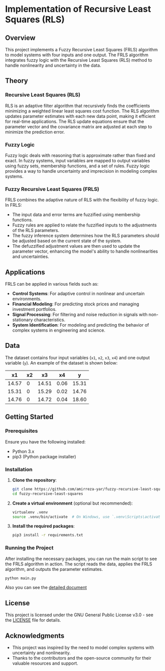 # Implementation of Recursive Least Squares (RLS)

## Overview

This project implements a Fuzzy Recursive Least Squares (FRLS) algorithm to model systems with four inputs and one output. The FRLS algorithm integrates fuzzy logic with the Recursive Least Squares (RLS) method to handle nonlinearity and uncertainty in the data.

## Theory

### Recursive Least Squares (RLS)

RLS is an adaptive filter algorithm that recursively finds the coefficients minimizing a weighted linear least squares cost function. The RLS algorithm updates parameter estimates with each new data point, making it efficient for real-time applications. The RLS update equations ensure that the parameter vector and the covariance matrix are adjusted at each step to minimize the prediction error.

### Fuzzy Logic

Fuzzy logic deals with reasoning that is approximate rather than fixed and exact. In fuzzy systems, input variables are mapped to output variables using fuzzy sets, membership functions, and a set of rules. Fuzzy logic provides a way to handle uncertainty and imprecision in modeling complex systems.

### Fuzzy Recursive Least Squares (FRLS)

FRLS combines the adaptive nature of RLS with the flexibility of fuzzy logic. In FRLS:
- The input data and error terms are fuzzified using membership functions.
- Fuzzy rules are applied to relate the fuzzified inputs to the adjustments of the RLS parameters.
- The fuzzy inference system determines how the RLS parameters should be adjusted based on the current state of the system.
- The defuzzified adjustment values are then used to update the parameter vector, enhancing the model's ability to handle nonlinearities and uncertainties.

## Applications

FRLS can be applied in various fields such as:
- **Control Systems**: For adaptive control in nonlinear and uncertain environments.
- **Financial Modeling**: For predicting stock prices and managing investment portfolios.
- **Signal Processing**: For filtering and noise reduction in signals with non-stationary characteristics.
- **System Identification**: For modeling and predicting the behavior of complex systems in engineering and science.

## Data

The dataset contains four input variables (`x1`, `x2`, `x3`, `x4`) and one output variable (`y`). An example of the dataset is shown below:


|  x1   | x2 |  x3   |  x4  |   y   |
|-------|----|-------|-------|-------|
| 14.57 |  0 | 14.51 | 0.06  | 15.31 |
| 15.31 |  0 | 15.29 | 0.02  | 14.76 |
| 14.76 |  0 | 14.72 | 0.04  | 18.60 |


## Getting Started

### Prerequisites

Ensure you have the following installed:
- Python 3.x
- pip3 (Python package installer)

### Installation

1. **Clone the repository**:
    ```bash
    git clone https://github.com/amirreza-yar/fuzzy-recursive-least-squares/
    cd fuzzy-recursive-least-squares
    ```

2. **Create a virtual environment** (optional but recommended):
    ```bash
    virtualenv .venv
    source .venv/bin/activate  # On Windows, use `.venv\Scripts\activate`
    ```

3. **Install the required packages**:
    ```bash
    pip3 install -r requirements.txt
    ```

### Running the Project

After installing the necessary packages, you can run the main script to see the FRLS algorithm in action. The script reads the data, applies the FRLS algorithm, and outputs the parameter estimates.

```bash
python main.py
```
Also you can see the [detailed document](notebook/rls_proj.md)

## License

This project is licensed under the GNU General Public License v3.0 - see the [LICENSE](LICENSE) file for details.

## Acknowledgments

- This project was inspired by the need to model complex systems with uncertainty and nonlinearity.
- Thanks to the contributors and the open-source community for their valuable resources and support.

